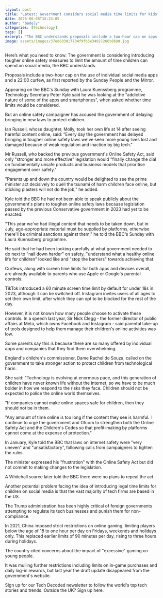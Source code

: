 ```yaml
---
layout: post
title: "Latest: Government considers social media time limits for kids"
date: 2025-06-08T18:23:09
author: "badely"
categories: [Technology]
tags: []
excerpt: "The BBC understands proposals include a two-hour cap on apps and a 22 -00 curfew."
image: assets/images/37ed633017734f9fb5e34027260b8b80.jpg
---
```


Here’s what you need to know: The government is considering introducing tougher online safety measures to limit the amount of time children can spend on social media, the BBC understands.

Proposals include a two-hour cap on the use of individual social media apps and a 22:00 curfew, as first reported by the Sunday People and the Mirror.

Appearing on the BBC's Sunday with Laura Kuenssberg programme, Technology Secretary Peter Kyle said he was looking at the "addictive nature of some of the apps and smartphones", when asked whether time limits would be considered. 

But an online safety campaigner has accused the government of delaying bringing in new laws to protect children.

Ian Russell, whose daughter, Molly, took her own life at 14 after seeing harmful content online, said: "Every day the government has delayed bringing in tougher online safety laws we've seen more young lives lost and damaged because of weak regulation and inaction by big tech."

Mr Russell, who backed the previous government's Online Safety Act, said only "stronger and more effective" legislation would "finally change the dial on fundamentally unsafe products and business models that prioritise engagement over safety."

"Parents up and down the country would be delighted to see the prime minister act decisively to quell the tsunami of harm children face online, but sticking plasters will not do the job," he added.

Kyle told the BBC he had not been able to speak publicly about the government's plans to toughen online safety laws because legislation passed by the previous Conservative government in 2023 had yet to be enacted.

"This year we've had illegal content that needs to be taken down, but in July, age-appropriate material must be supplied by platforms, otherwise there'll be criminal sanctions against them," he told the BBC's Sunday with Laura Kuenssberg programme.

He said that he had been looking carefully at what government needed to do next to "nail down harder" on safety, "understand what a healthy online life for children" looked like and "stop the barriers" towards achieving that.

Curfews, along with screen time limits for both apps and devices overall, are already available to parents who use Apple or Google's parental controls. 

TikTok introduced a 60 minute screen time limit by default for under 18s in 2023, although it can be switched off. Instagram invites users of all ages to set their own limit, after which they can opt to be blocked for the rest of the day.

However, it is not known how many people choose to activate these controls. In a speech last year, Sir Nick Clegg - the former director of public affairs at Meta, which owns Facebook and Instagram - said parental take-up of tools designed to help them manage their children's online activities was low. 

Some parents say this is because there are so many offered by individual apps and companies that they find them overwhelming.

England's children's commissioner, Dame Rachel de Souza, called on the government to take stronger action to protect children from technological harm.

She said: "Technology is evolving at enormous pace, and this generation of children have never known life without the internet, so we have to be much bolder in how we respond to the risks they face. Children should not be expected to police the online world themselves.

"If companies cannot make online spaces safe for children, then they should not be in them. 

"Any amount of time online is too long if the content they see is harmful. I continue to urge the government and Ofcom to strengthen both the Online Safety Act and the Children's Codes so that profit-making by platforms cannot come at the expense of protection."

In January, Kyle told the BBC that laws on internet safety were "very uneven" and "unsatisfactory", following calls from campaigners to tighten the rules.

The minister expressed his "frustration" with the Online Safety Act but did not commit to making changes to the legislation.

A Whitehall source later told the BBC there were no plans to repeal the act.

Another potential problem facing the idea of introducing legal time limits for children on social media is that the vast majority of tech firms are based in the US.

The Trump administration has been highly critical of foreign governments attempting to regulate its tech businesses and punish them for non-compliance.

In 2021, China imposed strict restrictions on online gaming, limiting players below the age of 18 to one hour per day on Fridays, weekends and holidays only. This replaced earlier limits of 90 minutes per day, rising to three hours during holidays.

The country cited concerns about the impact of "excessive" gaming on young people.

It was mulling further restrictions including limits on in-game purchases and daily log-in rewards, but last year the draft update disappeared from the government's website.

Sign up for our Tech Decoded newsletter to follow the world's top tech stories and trends. Outside the UK? Sign up here.

